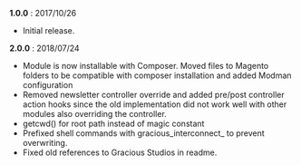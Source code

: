 **1.0.0** : 2017/10/26
- Initial release.

**2.0.0** : 2018/07/24
- Module is now installable with Composer. Moved files to Magento folders to be compatible with composer installation and added Modman configuration
- Removed newsletter controller override and added pre/post controller action hooks since the old implementation did not work well with other modules also overriding the controller.
- getcwd() for root path instead of magic constant
- Prefixed shell commands with gracious_interconnect_ to prevent overwriting.
- Fixed old references to Gracious Studios in readme.
 